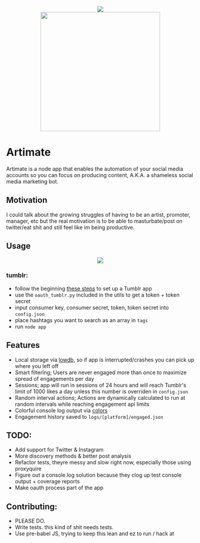 
<p align="center">
  <!-- lol -->
  <img src="https://raw.githubusercontent.com/artnotfound/artimate/master/coverage.png" />
  <br />
  <img width="320" src="https://raw.githubusercontent.com/artnotfound/artimate/master/artimate_logo_white.png" />
</p>

# Artimate

Artimate is a node app that enables the automation of your social media accounts so you can focus on producing content,
A.K.A. a shameless social media marketing bot. 

## Motivation

I could talk about the growing struggles of having to be an artist, promoter, manager, etc but the real motivation is to be able to masturbate/post on twitter/eat shit
and still feel like im being productive. 

## Usage

<p align="center">
  <img src="https://raw.githubusercontent.com/artnotfound/artimate/master/artimate.png" />
</p>

### tumblr:
  * follow the beginning [these steps](http://www.nextscripts.com/setup-installation-tumblr-social-networks-auto-poster-wordpress/) to set up a Tumblr app
  * use the `oauth_tumblr.py` included in the utils to get a token + token secret
  * input consumer key, consumer secret, token, token secret into `config.json`
  * place hashtags you want to search as an array in `tags`
  * run `node app`

## Features
  * Local storage via [lowdb](https://github.com/typicode/lowdb), so if app is interrupted/crashes you can pick up where you left off
  * Smart filtering; Users are never engaged more than once to maximize spread of engagements per day
  * Sessions; app will run in sessions of 24 hours and will reach Tumblr's limit of 1000 likes a day unless this number is overriden in `config.json`
  * Random interval actions; Actions are dynamically calculated to run at random intervals while reaching engagement api limits
  * Colorful console log output via [colors](https://www.npmjs.com/package/colors)
  * Engagement history saved to `logs/[platform]/engaged.json`

## TODO:
  * Add support for Twitter & Instagram
  * More discovery methods & better post analysis
  * Refactor tests, theyre messy and slow right now, especially those using proxyquire
  * Figure out a console.log solution because they clog up test console output + coverage reports
  * Make oauth process part of the app

## Contributing:
  * PLEASE DO. 
  * Write tests. this kind of shit needs tests.
  * Use pre-babel JS, trying to keep this lean and ez to run / hack at

